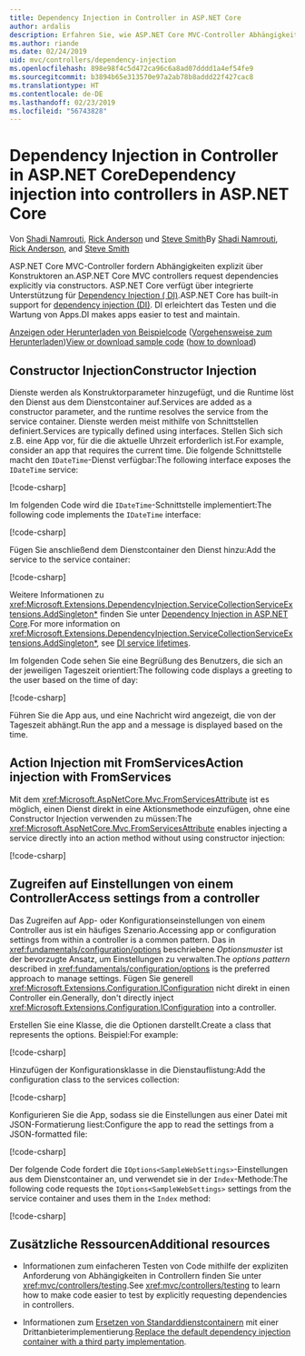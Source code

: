 ```yaml
---
title: Dependency Injection in Controller in ASP.NET Core
author: ardalis
description: Erfahren Sie, wie ASP.NET Core MVC-Controller Abhängigkeiten mit Dependency Injection in ASP.NET Core explizit über Konstruktoren anfordern.
ms.author: riande
ms.date: 02/24/2019
uid: mvc/controllers/dependency-injection
ms.openlocfilehash: 898e98f4c5d472ca96c6a8ad07dddd1a4ef54fe9
ms.sourcegitcommit: b3894b65e313570e97a2ab78b8addd22f427cac8
ms.translationtype: HT
ms.contentlocale: de-DE
ms.lasthandoff: 02/23/2019
ms.locfileid: "56743828"
---
```

# <a name="dependency-injection-into-controllers-in-aspnet-core"></a><span data-ttu-id="a4b8a-103">Dependency Injection in Controller in ASP.NET Core</span><span class="sxs-lookup"><span data-stu-id="a4b8a-103">Dependency injection into controllers in ASP.NET Core</span></span>

<a name="dependency-injection-controllers"></a>

<span data-ttu-id="a4b8a-104">Von [Shadi Namrouti](https://github.com/shadinamrouti), [Rick Anderson](https://twitter.com/RickAndMSFT) und [Steve Smith](https://github.com/ardalis)</span><span class="sxs-lookup"><span data-stu-id="a4b8a-104">By [Shadi Namrouti](https://github.com/shadinamrouti), [Rick Anderson](https://twitter.com/RickAndMSFT), and [Steve Smith](https://github.com/ardalis)</span></span>

<span data-ttu-id="a4b8a-105">ASP.NET Core MVC-Controller fordern Abhängigkeiten explizit über Konstruktoren an.</span><span class="sxs-lookup"><span data-stu-id="a4b8a-105">ASP.NET Core MVC controllers request dependencies explicitly via constructors.</span></span> <span data-ttu-id="a4b8a-106">ASP.NET Core verfügt über integrierte Unterstützung für [Dependency Injection ( DI)](xref:fundamentals/dependency-injection).</span><span class="sxs-lookup"><span data-stu-id="a4b8a-106">ASP.NET Core has built-in support for [dependency injection (DI)](xref:fundamentals/dependency-injection).</span></span> <span data-ttu-id="a4b8a-107">DI erleichtert das Testen und die Wartung von Apps.</span><span class="sxs-lookup"><span data-stu-id="a4b8a-107">DI makes apps easier to test and maintain.</span></span>

<span data-ttu-id="a4b8a-108">[Anzeigen oder Herunterladen von Beispielcode](https://github.com/aspnet/Docs/tree/master/aspnetcore/mvc/controllers/dependency-injection/sample) ([Vorgehensweise zum Herunterladen](xref:index#how-to-download-a-sample))</span><span class="sxs-lookup"><span data-stu-id="a4b8a-108">[View or download sample code](https://github.com/aspnet/Docs/tree/master/aspnetcore/mvc/controllers/dependency-injection/sample) ([how to download](xref:index#how-to-download-a-sample))</span></span>

## <a name="constructor-injection"></a><span data-ttu-id="a4b8a-109">Constructor Injection</span><span class="sxs-lookup"><span data-stu-id="a4b8a-109">Constructor Injection</span></span>

<span data-ttu-id="a4b8a-110">Dienste werden als Konstruktorparameter hinzugefügt, und die Runtime löst den Dienst aus dem Dienstcontainer auf.</span><span class="sxs-lookup"><span data-stu-id="a4b8a-110">Services are added as a constructor parameter, and the runtime resolves the service from the service container.</span></span> <span data-ttu-id="a4b8a-111">Dienste werden meist mithilfe von Schnittstellen definiert.</span><span class="sxs-lookup"><span data-stu-id="a4b8a-111">Services are typically defined using interfaces.</span></span> <span data-ttu-id="a4b8a-112">Stellen Sich sich z.B. eine App vor, für die die aktuelle Uhrzeit erforderlich ist.</span><span class="sxs-lookup"><span data-stu-id="a4b8a-112">For example, consider an app that requires the current time.</span></span> <span data-ttu-id="a4b8a-113">Die folgende Schnittstelle macht den `IDateTime`-Dienst verfügbar:</span><span class="sxs-lookup"><span data-stu-id="a4b8a-113">The following interface exposes the `IDateTime` service:</span></span>

[!code-csharp[](dependency-injection/sample/ControllerDI/Interfaces/IDateTime.cs?name=snippet)]

<span data-ttu-id="a4b8a-114">Im folgenden Code wird die `IDateTime`-Schnittstelle implementiert:</span><span class="sxs-lookup"><span data-stu-id="a4b8a-114">The following code implements the `IDateTime` interface:</span></span>

[!code-csharp[](dependency-injection/sample/ControllerDI/Services/SystemDateTime.cs?name=snippet)]

<span data-ttu-id="a4b8a-115">Fügen Sie anschließend dem Dienstcontainer den Dienst hinzu:</span><span class="sxs-lookup"><span data-stu-id="a4b8a-115">Add the service to the service container:</span></span>

[!code-csharp[](dependency-injection/sample/ControllerDI/Startup1.cs?name=snippet&highlight=3)]

<span data-ttu-id="a4b8a-116">Weitere Informationen zu <xref:Microsoft.Extensions.DependencyInjection.ServiceCollectionServiceExtensions.AddSingleton*> finden Sie unter [Dependency Injection in ASP.NET Core](xref:fundamentals/dependency-injection#service-lifetimes).</span><span class="sxs-lookup"><span data-stu-id="a4b8a-116">For more information on <xref:Microsoft.Extensions.DependencyInjection.ServiceCollectionServiceExtensions.AddSingleton*>, see [DI service lifetimes](xref:fundamentals/dependency-injection#service-lifetimes).</span></span>

<span data-ttu-id="a4b8a-117">Im folgenden Code sehen Sie eine Begrüßung des Benutzers, die sich an der jeweiligen Tageszeit orientiert:</span><span class="sxs-lookup"><span data-stu-id="a4b8a-117">The following code displays a greeting to the user based on the time of day:</span></span>

[!code-csharp[](dependency-injection/sample/ControllerDI/Controllers/HomeController.cs?name=snippet)]

<span data-ttu-id="a4b8a-118">Führen Sie die App aus, und eine Nachricht wird angezeigt, die von der Tageszeit abhängt.</span><span class="sxs-lookup"><span data-stu-id="a4b8a-118">Run the app and a message is displayed based on the time.</span></span>

## <a name="action-injection-with-fromservices"></a><span data-ttu-id="a4b8a-119">Action Injection mit FromServices</span><span class="sxs-lookup"><span data-stu-id="a4b8a-119">Action injection with FromServices</span></span>

<span data-ttu-id="a4b8a-120">Mit dem <xref:Microsoft.AspNetCore.Mvc.FromServicesAttribute> ist es möglich, einen Dienst direkt in eine Aktionsmethode einzufügen, ohne eine Constructor Injection verwenden zu müssen:</span><span class="sxs-lookup"><span data-stu-id="a4b8a-120">The <xref:Microsoft.AspNetCore.Mvc.FromServicesAttribute> enables injecting a service directly into an action method without using constructor injection:</span></span>

[!code-csharp[](dependency-injection/sample/ControllerDI/Controllers/HomeController.cs?name=snippet2)]

## <a name="access-settings-from-a-controller"></a><span data-ttu-id="a4b8a-121">Zugreifen auf Einstellungen von einem Controller</span><span class="sxs-lookup"><span data-stu-id="a4b8a-121">Access settings from a controller</span></span>

<span data-ttu-id="a4b8a-122">Das Zugreifen auf App- oder Konfigurationseinstellungen von einem Controller aus ist ein häufiges Szenario.</span><span class="sxs-lookup"><span data-stu-id="a4b8a-122">Accessing app or configuration settings from within a controller is a common pattern.</span></span> <span data-ttu-id="a4b8a-123">Das in <xref:fundamentals/configuration/options> beschriebene *Optionsmuster* ist der bevorzugte Ansatz, um Einstellungen zu verwalten.</span><span class="sxs-lookup"><span data-stu-id="a4b8a-123">The *options pattern* described in <xref:fundamentals/configuration/options> is the preferred approach to manage settings.</span></span> <span data-ttu-id="a4b8a-124">Fügen Sie generell <xref:Microsoft.Extensions.Configuration.IConfiguration> nicht direkt in einen Controller ein.</span><span class="sxs-lookup"><span data-stu-id="a4b8a-124">Generally, don't directly inject <xref:Microsoft.Extensions.Configuration.IConfiguration> into a controller.</span></span>

<span data-ttu-id="a4b8a-125">Erstellen Sie eine Klasse, die die Optionen darstellt.</span><span class="sxs-lookup"><span data-stu-id="a4b8a-125">Create a class that represents the options.</span></span> <span data-ttu-id="a4b8a-126">Beispiel:</span><span class="sxs-lookup"><span data-stu-id="a4b8a-126">For example:</span></span>

[!code-csharp[](dependency-injection/sample/ControllerDI/Models/SampleWebSettings.cs?name=snippet)]

<span data-ttu-id="a4b8a-127">Hinzufügen der Konfigurationsklasse in die Dienstauflistung:</span><span class="sxs-lookup"><span data-stu-id="a4b8a-127">Add the configuration class to the services collection:</span></span>

[!code-csharp[](dependency-injection/sample/ControllerDI/Startup.cs?highlight=4&name=snippet1)]

<span data-ttu-id="a4b8a-128">Konfigurieren Sie die App, sodass sie die Einstellungen aus einer Datei mit JSON-Formatierung liest:</span><span class="sxs-lookup"><span data-stu-id="a4b8a-128">Configure the app to read the settings from a JSON-formatted file:</span></span>

[!code-csharp[](dependency-injection/sample/ControllerDI/Program.cs?name=snippet&range=10-15)]

<span data-ttu-id="a4b8a-129">Der folgende Code fordert die `IOptions<SampleWebSettings>`-Einstellungen aus dem Dienstcontainer an, und verwendet sie in der `Index`-Methode:</span><span class="sxs-lookup"><span data-stu-id="a4b8a-129">The following code requests the `IOptions<SampleWebSettings>` settings from the service container and uses them in the `Index` method:</span></span>

[!code-csharp[](dependency-injection/sample/ControllerDI/Controllers/SettingsController.cs?name=snippet)]

## <a name="additional-resources"></a><span data-ttu-id="a4b8a-130">Zusätzliche Ressourcen</span><span class="sxs-lookup"><span data-stu-id="a4b8a-130">Additional resources</span></span>

* <span data-ttu-id="a4b8a-131">Informationen zum einfacheren Testen von Code mithilfe der expliziten Anforderung von Abhängigkeiten in Controllern finden Sie unter <xref:mvc/controllers/testing>.</span><span class="sxs-lookup"><span data-stu-id="a4b8a-131">See <xref:mvc/controllers/testing> to learn how to make code easier to test by explicitly requesting dependencies in controllers.</span></span>

* <span data-ttu-id="a4b8a-132">Informationen zum [Ersetzen von Standarddienstcontainern](xref:fundamentals/dependency-injection#default-service-container-replacement) mit einer Drittanbieterimplementierung.</span><span class="sxs-lookup"><span data-stu-id="a4b8a-132">[Replace the default dependency injection container with a third party implementation](xref:fundamentals/dependency-injection#default-service-container-replacement).</span></span>
